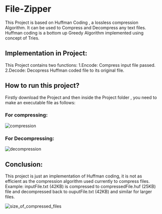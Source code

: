 # File-Zipper

This Project is based on Huffman Coding , a lossless compression Algorithm. It can be used to Compress and Decompress any text files.
Huffman coding is a bottom up Greedy Algorithm implemented using concept of Tries.

## Implementation in Project:

This Project contains two functions:
1.Encode: Compress input file passed.
2.Decode: Decopress Huffman coded file to its original file.

 
 ## How to run this project?
 
 Firstly download the Project and then inside the Project folder , you need to make an executable file as follows:
 
 ### For compressing:
 
 ![compression](https://user-images.githubusercontent.com/76644198/210492081-cb977211-3e0b-4f3d-8824-384dbcea6319.png)

 ### For Decompressing:

![decompression](https://user-images.githubusercontent.com/76644198/210492174-c67133a7-10d8-40d8-9d35-420f3bef0b87.png)

## Conclusion: 

This project is just an implementation of Huffman coding, it is not as efficient as the compression algorithm used currently to compress files.
Example: inputFile.txt (42KB) is compressed to compressedFile.huf (25KB) file and decompressed back to ouputFile.txt (42KB) and similar for larger files.

![size_of_compressed_files](https://user-images.githubusercontent.com/76644198/210492276-e3de8a4f-49c5-4b28-9ffd-2192d74c9073.png)
